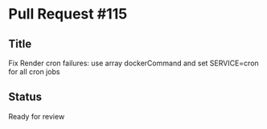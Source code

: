 # Pull Request #115

## Title
Fix Render cron failures: use array dockerCommand and set SERVICE=cron for all cron jobs

## Status
Ready for review